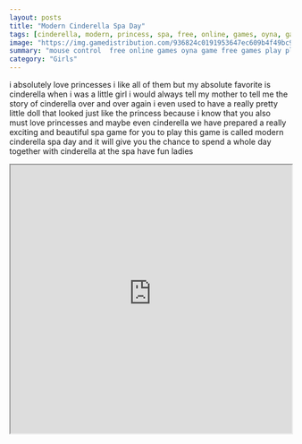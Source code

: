 ```yaml
---
layout: posts
title: "Modern Cinderella Spa Day"
tags: [cinderella, modern, princess, spa, free, online, games, oyna, game, free, games, play, play, games]
image: "https://img.gamedistribution.com/936824c0191953647ec609b4f49bc964.jpg"
summary: "mouse control  free online games oyna game free games play play games"
category: "Girls"
---
```


i absolutely love princesses i like all of them but my absolute favorite is cinderella when i was a little girl i would always tell my mother to tell me the story of cinderella over and over again i even used to have a really pretty little doll that looked just like the princess because i know that you also must love princesses and maybe even cinderella we have prepared a really exciting and beautiful spa game for you to play this game is called modern cinderella spa day and it will give you the chance to spend a whole day together with cinderella at the spa have fun ladies

<iframe width="100%" height="480px;" src="https://flash.gamedistribution.com?game=936824c0191953647ec609b4f49bc964"></iframe>